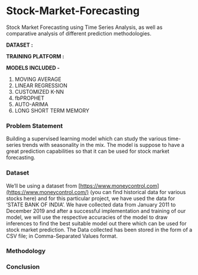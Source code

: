 # Stock-Market-Forecasting

Stock Market Forecasting using Time Series Analysis, as well as comparative analysis of different prediction methodologies.

**DATASET :** 

**TRAINING PLATFORM :** 

**MODELS INCLUDED -**
1. MOVING AVERAGE
 2. LINEAR REGRESSION
 3. CUSTOMIZED K-NN
 4. fbPROPHET
 5. AUTO-ARIMA
 6. LONG SHORT TERM MEMORY

### Problem Statement 
Building a supervised learning model which can study the various time-series trends with seasonality in the mix. The model is suppose to have a great prediction capabilities so that it can be used for stock market forecasting.

### Dataset
We’ll be using a dataset from [https://www.moneycontrol.com](https://www.moneycontrol.com/) (you can find historical data for various stocks here) and for this particular project, we have used the data for ‘STATE BANK OF INDIA’. We have collected data from January 2011 to December 2019 and after a successful implementation and training of our model, we will use the respective accuracies of the model to draw inferences to find the best suitable model out there which can be used for stock market prediction. The Data collected has been stored in the form of a CSV file; in Comma-Separated Values format.

### Methodology

### Conclusion
